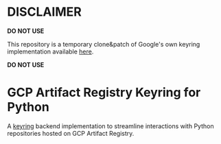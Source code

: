 # DISCLAIMER

**DO NOT USE**

This repository is a temporary clone&patch of Google's own keyring implementation available [here](https://github.com/GoogleCloudPlatform/artifact-registry-python-tools).

**DO NOT USE**

# GCP Artifact Registry Keyring for Python

A [keyring](https://pypi.python.org/pypi/keyring) backend implementation to streamline interactions with Python repositories hosted on GCP Artifact Registry.
